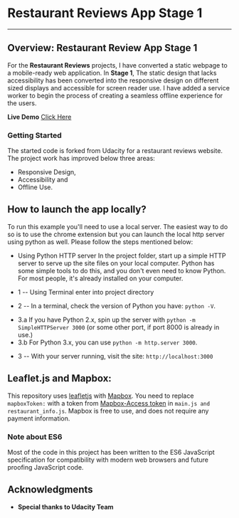 # Restaurant Reviews App Stage 1
---

## Overview: Restaurant Review App Stage 1

For the **Restaurant Reviews** projects, I have converted a static webpage to a mobile-ready web application.
In **Stage 1**, The static design that lacks accessibility has been converted into the responsive design on different sized displays and accessible for screen reader use. I have added a service worker to begin the process of creating a seamless offline experience for the users.

**Live Demo** [Click Here]()

### Getting Started

The started code is forked from Udacity for a restaurant reviews website.
The project work has improved below three areas:
- Responsive Design,
- Accessibility and
- Offline Use.

## How to launch the app locally?
To run this example you'll need to use a local server. The easiest way to do so is to use the chrome extension but
you can launch the local http server using python as well. Please follow the steps mentioned below:

* Using Python HTTP server
In the project folder, start up a simple HTTP server to serve up the site files on your local computer. Python has some simple tools to do this, and you don't even need to know Python. For most people, it's already installed on your computer.

* 1 -- Using Terminal enter into project directory
* 2 -- In a terminal, check the version of Python you have: `python -V`.
- 3.a If you have Python 2.x, spin up the server with `python -m SimpleHTTPServer 3000` (or some other port, if port 8000 is already in use.)
- 3.b For Python 3.x, you can use `python -m http.server 3000`.

* 3 -- With your server running, visit the site: `http://localhost:3000`

## Leaflet.js and Mapbox:

This repository uses [leafletjs](https://leafletjs.com/) with [Mapbox](https://www.mapbox.com/). You need to replace `mapboxToken:` with a token from [Mapbox-Access token](https://www.mapbox.com/help/how-access-tokens-work/) in `main.js and restaurant_info.js`. Mapbox is free to use, and does not require any payment information.

### Note about ES6

Most of the code in this project has been written to the ES6 JavaScript specification for compatibility with modern web browsers and future proofing JavaScript code.

## Acknowledgments
* **Special thanks to Udacity Team**


